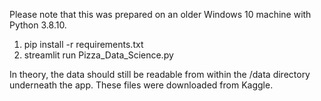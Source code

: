 Please note that this was prepared on an older Windows 10 machine with Python 3.8.10.

1) pip install -r requirements.txt
2) streamlit run Pizza_Data_Science.py

In theory, the data should still be readable from within the /data directory underneath the app.  These files were downloaded from Kaggle.

